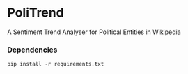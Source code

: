 # PoliTrend
A Sentiment Trend Analyser for Political Entities in Wikipedia



### Dependencies
```
pip install -r requirements.txt
```
